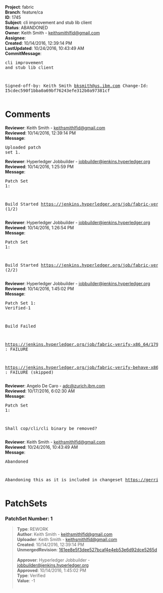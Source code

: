 <strong>Project</strong>: fabric<br><strong>Branch</strong>: feature/ca<br><strong>ID</strong>: 1745<br><strong>Subject</strong>: cli improvement and stub lib client<br><strong>Status</strong>: ABANDONED<br><strong>Owner</strong>: Keith Smith - keithsmithlfid@gmail.com<br><strong>Assignee</strong>:<br><strong>Created</strong>: 10/14/2016, 12:39:14 PM<br><strong>LastUpdated</strong>: 10/24/2016, 10:43:49 AM<br><strong>CommitMessage</strong>:<br><pre>cli improvement and stub lib client

Signed-off-by: Keith Smith <bksmith@us.ibm.com>
Change-Id: I5cdec590f1bba0a69bf76243efe312b0a97381cf
</pre><h1>Comments</h1><strong>Reviewer</strong>: Keith Smith - keithsmithlfid@gmail.com<br><strong>Reviewed</strong>: 10/14/2016, 12:39:14 PM<br><strong>Message</strong>: <pre>Uploaded patch set 1.</pre><strong>Reviewer</strong>: Hyperledger Jobbuilder - jobbuilder@jenkins.hyperledger.org<br><strong>Reviewed</strong>: 10/14/2016, 1:25:59 PM<br><strong>Message</strong>: <pre>Patch Set 1:

Build Started https://jenkins.hyperledger.org/job/fabric-verify-x86_64/1796/ (1/2)</pre><strong>Reviewer</strong>: Hyperledger Jobbuilder - jobbuilder@jenkins.hyperledger.org<br><strong>Reviewed</strong>: 10/14/2016, 1:26:54 PM<br><strong>Message</strong>: <pre>Patch Set 1:

Build Started https://jenkins.hyperledger.org/job/fabric-verify-behave-x86_64/695/ (2/2)</pre><strong>Reviewer</strong>: Hyperledger Jobbuilder - jobbuilder@jenkins.hyperledger.org<br><strong>Reviewed</strong>: 10/14/2016, 1:45:02 PM<br><strong>Message</strong>: <pre>Patch Set 1: Verified-1

Build Failed 

https://jenkins.hyperledger.org/job/fabric-verify-x86_64/1796/ : FAILURE

https://jenkins.hyperledger.org/job/fabric-verify-behave-x86_64/695/ : FAILURE (skipped)</pre><strong>Reviewer</strong>: Angelo De Caro - adc@zurich.ibm.com<br><strong>Reviewed</strong>: 10/17/2016, 6:02:30 AM<br><strong>Message</strong>: <pre>Patch Set 1:

Shall cop/cli/cli binary be removed?</pre><strong>Reviewer</strong>: Keith Smith - keithsmithlfid@gmail.com<br><strong>Reviewed</strong>: 10/24/2016, 10:43:49 AM<br><strong>Message</strong>: <pre>Abandoned

Abandoning this as it is included in changeset https://gerrit.hyperledger.org/r/#/c/1835/</pre><h1>PatchSets</h1><h3>PatchSet Number: 1</h3><blockquote><strong>Type</strong>: REWORK<br><strong>Author</strong>: Keith Smith - keithsmithlfid@gmail.com<br><strong>Uploader</strong>: Keith Smith - keithsmithlfid@gmail.com<br><strong>Created</strong>: 10/14/2016, 12:39:14 PM<br><strong>UnmergedRevision</strong>: [161ee8e5f3dee527bcaf4e4eb53e6d92dce5265d](https://github.com/hyperledger-gerrit-archive/fabric/commit/161ee8e5f3dee527bcaf4e4eb53e6d92dce5265d)<br><br><strong>Approver</strong>: Hyperledger Jobbuilder - jobbuilder@jenkins.hyperledger.org<br><strong>Approved</strong>: 10/14/2016, 1:45:02 PM<br><strong>Type</strong>: Verified<br><strong>Value</strong>: -1<br><br></blockquote>
